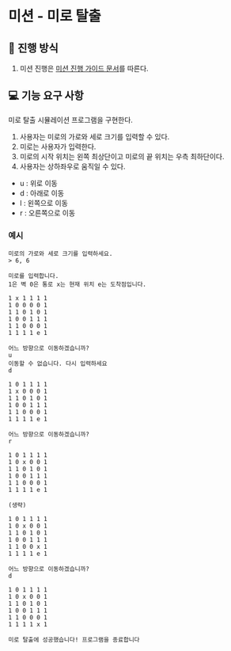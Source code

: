 # 미션 - 미로 탈출

## 🚀 진행 방식
1. 미션 진행은 [미션 진행 가이드 문서](https://github.com/develup-mission/docs/blob/main/mission-guide.md)를 따른다.

## 💻 기능 요구 사항

미로 탈출 시뮬레이션 프로그램을 구현한다.

1. 사용자는 미로의 가로와 세로 크기를 입력할 수 있다.
2. 미로는 사용자가 입력한다.
3. 미로의 시작 위치는 왼쪽 최상단이고 미로의 끝 위치는 우측 최하단이다.
4. 사용자는 상하좌우로 움직일 수 있다.
- u : 위로 이동
- d : 아래로 이동
- l : 왼쪽으로 이동
- r : 오른쪽으로 이동

### 예시

```
미로의 가로와 세로 크기를 입력하세요.
> 6, 6

미로를 입력합니다.
1은 벽 0은 통로 x는 현재 위치 e는 도착점입니다.

1 x 1 1 1 1
1 0 0 0 0 1
1 1 0 1 0 1 
1 0 0 1 1 1
1 1 0 0 0 1
1 1 1 1 e 1

어느 방향으로 이동하겠습니까?
u
이동할 수 없습니다. 다시 입력하세요
d

1 0 1 1 1 1
1 x 0 0 0 1
1 1 0 1 0 1 
1 0 0 1 1 1
1 1 0 0 0 1
1 1 1 1 e 1

어느 방향으로 이동하겠습니까?
r

1 0 1 1 1 1
1 0 x 0 0 1
1 1 0 1 0 1 
1 0 0 1 1 1
1 1 0 0 0 1
1 1 1 1 e 1

(생략)

1 0 1 1 1 1
1 0 x 0 0 1
1 1 0 1 0 1 
1 0 0 1 1 1
1 1 0 0 x 1
1 1 1 1 e 1

어느 방향으로 이동하겠습니까?
d

1 0 1 1 1 1
1 0 x 0 0 1
1 1 0 1 0 1 
1 0 0 1 1 1
1 1 0 0 0 1
1 1 1 1 x 1

미로 탈출에 성공했습니다! 프로그램을 종료합니다
```
